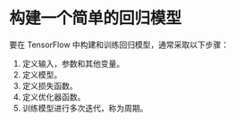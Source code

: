 # 构建一个简单的回归模型

要在 TensorFlow 中构建和训练回归模型，通常采取以下步骤：

1.  定义输入，参数和其他变量。
2.  定义模型。
3.  定义损失函数。
4.  定义优化器函数。
5.  训练模型进行多次迭代，称为周期。